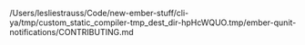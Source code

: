 /Users/lesliestrauss/Code/new-ember-stuff/cli-ya/tmp/custom_static_compiler-tmp_dest_dir-hpHcWQUO.tmp/ember-qunit-notifications/CONTRIBUTING.md